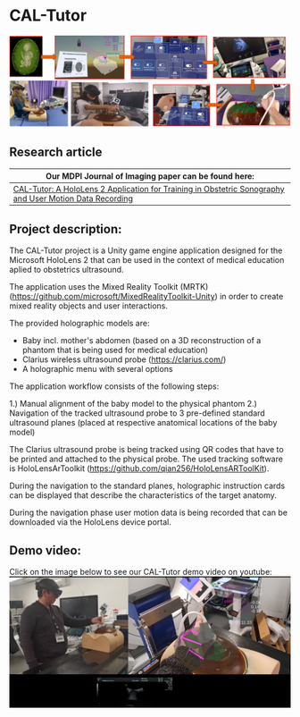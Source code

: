 # CAL-Tutor

![Example Image](readme_assets/CAL-Tutor_graphical_workflow_overview.png)

## Research article
| Our MDPI Journal of Imaging paper can be found here: |
|--------|
|[CAL-Tutor: A HoloLens 2 Application for Training in Obstetric Sonography and User Motion Data Recording](https://www.mdpi.com/2313-433X/9/1/6)|

##  Project description: 

The CAL-Tutor project is a Unity game engine application designed for the Microsoft HoloLens 2 that can be used in the context of medical education aplied to obstetrics ultrasound. 

The application uses the Mixed Reality Toolkit (MRTK) (https://github.com/microsoft/MixedRealityToolkit-Unity) in order to create mixed reality objects and user interactions. 

The provided holographic models are: 
- Baby incl. mother's abdomen (based on a 3D reconstruction of a phantom that is being used for medical education)<br>
- Clarius wireless ultrasound probe (https://clarius.com/)
- A holographic menu with several options

The application workflow consists of the following steps: 

1.) Manual alignment of the baby model to the physical phantom
2.) Navigation of the tracked ultrasound probe to 3 pre-defined standard ultrasound planes (placed at respective anatomical locations of the baby model)

The Clarius ultrasound probe is being tracked using QR codes that have to be printed and attached to the physical probe. 
The used tracking software is HoloLensArToolkit (https://github.com/qian256/HoloLensARToolKit).

During the navigation to the standard planes, holographic instruction cards can be displayed that describe the characteristics of the target anatomy. 

During the navigation phase user motion data is being recorded that can be downloaded via the HoloLens device portal.

## Demo video:
Click on the image below to see our CAL-Tutor demo video on youtube:
[![Watch the video](/readme_assets/CAL-Tutor_demo_video_navigation_screenshot.png)](https://youtu.be/g0X4uLhCjoI)
